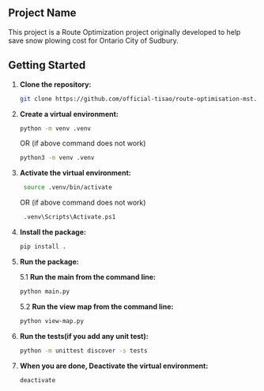 ## Project Name

This project is a Route Optimization project originally developed
to help save snow plowing cost for Ontario City of Sudbury.

## Getting Started

1. **Clone the repository:**

   ```bash
   git clone https://github.com/official-tisao/route-optimisation-mst.git
    ```
2. **Create a virtual environment:**

   ```bash
   python -m venv .venv
   ```
    OR (if above command does not work)

   ```bash
   python3 -m venv .venv
   ```
3. **Activate the virtual environment:**

   ```bash
    source .venv/bin/activate
    ```
    OR (if above command does not work)

   ```bash
    .venv\Scripts\Activate.ps1
    ```
4. **Install the package:**

    ```bash
    pip install .
    ```
5. **Run the package:**

    5.1 **Run the main from the command line:**

    ```bash
    python main.py
    ```

    5.2 **Run the view map from the command line:**

    ```bash
    python view-map.py
    ```
6. **Run the tests(if you add any unit test):**

    ```bash
    python -m unittest discover -s tests
    ```
   
7. **When you are done, Deactivate the virtual environment:**

   ```bash
   deactivate
   ```
